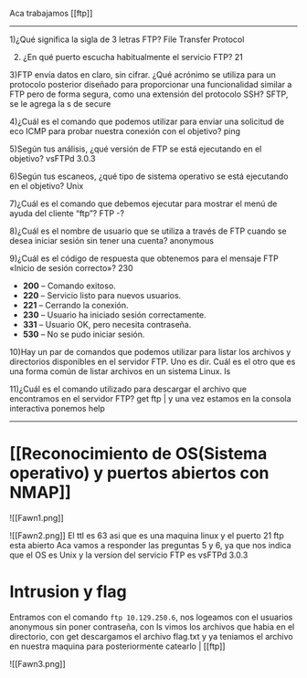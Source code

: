 Aca trabajamos [[ftp]]

----

1)¿Qué significa la sigla de 3 letras FTP?
	File Transfer Protocol

2) ¿En qué puerto escucha habitualmente el servicio FTP?
	21

3)FTP envía datos en claro, sin cifrar. ¿Qué acrónimo se utiliza para un protocolo posterior diseñado para proporcionar una funcionalidad similar a FTP pero de forma segura, como una extensión del protocolo SSH?
	SFTP, se le agrega la s de secure

4)¿Cuál es el comando que podemos utilizar para enviar una solicitud de eco ICMP para probar nuestra conexión con el objetivo?
	ping

5)Según tus análisis, ¿qué versión de FTP se está ejecutando en el objetivo?
	vsFTPd 3.0.3
	
6)Según tus escaneos, ¿qué tipo de sistema operativo se está ejecutando en el objetivo?
	Unix

7)¿Cuál es el comando que debemos ejecutar para mostrar el menú de ayuda del cliente “ftp”?
	FTP -?

8)¿Cuál es el nombre de usuario que se utiliza a través de FTP cuando se desea iniciar sesión sin tener una cuenta?
	anonymous

9)¿Cuál es el código de respuesta que obtenemos para el mensaje FTP «Inicio de sesión correcto»?
	230
	
- **200** – Comando exitoso.
- **220** – Servicio listo para nuevos usuarios.
- **221** – Cerrando la conexión.
- **230** – Usuario ha iniciado sesión correctamente.
- **331** – Usuario OK, pero necesita contraseña.
- **530** – No se pudo iniciar sesión.

10)Hay un par de comandos que podemos utilizar para listar los archivos y directorios disponibles en el servidor FTP. Uno es dir. Cuál es el otro que es una forma común de listar archivos en un sistema Linux.
	ls

11)¿Cuál es el comando utilizado para descargar el archivo que encontramos en el servidor FTP?
	get
	ftp       | y una vez estamos en la consola interactiva ponemos help

---------
# [[Reconocimiento de OS(Sistema operativo) y puertos abiertos con NMAP]]
![[Fawn1.png]]

![[Fawn2.png]]
El ttl es 63 asi que es una maquina linux y el puerto 21 ftp esta abierto
Aca vamos a responder las preguntas 5 y 6, ya que nos indica que el OS es Unix y la version del servicio FTP es vsFTPd 3.0.3

# Intrusion y flag
Entramos con el comando `ftp 10.129.250.6`, nos logeamos con el usuarios anonymous sin poner contraseña, con ls vimos los archivos que habia en el directorio, con get descargamos el archivo flag.txt y ya teniamos el archivo en nuestra maquina para posteriormente catearlo | [[ftp]]

![[Fawn3.png]]